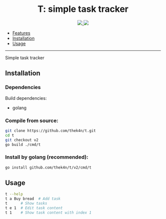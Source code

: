 <h1 align="center">T: simple task tracker</h1>

<p align="center">
  <a href="https://github.com/TheK4n">
    <img src="https://img.shields.io/github/followers/TheK4n?label=Follow&style=social">
  </a>
  <a href="https://github.com/TheK4n/t">
    <img src="https://img.shields.io/github/stars/TheK4n/t?style=social">
  </a>
</p>

* [Features](#features)
* [Installation](#installation)
* [Usage](#usage)

---

Simple task tracker


## Installation

### Dependencies

Build dependencies:
* golang


### Compile from source:
```sh
git clone https://github.com/thek4n/t.git
cd t
git checkout v2
go build ./cmd/t
```

### Install by golang (recommended):
```sh
go install github.com/thek4n/t/v2/cmd/t
```

## Usage
```sh
t --help
t a Buy bread  # Add task
t      # Show tasks
t e 1  # Edit task content
t 1    # Show task content with index 1
```
